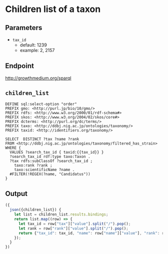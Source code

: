 # Children list of a taxon

## Parameters

* `tax_id`
  * default: 1239
  * example: 2, 2157

## Endpoint

http://growthmedium.org/sparql

## `children_list`

```sparql
DEFINE sql:select-option "order"
PREFIX gmo: <http://purl.jp/bio/10/gmo/>
PREFIX rdfs: <http://www.w3.org/2000/01/rdf-schema#>
PREFIX skos: <http://www.w3.org/2004/02/skos/core#>
PREFIX dcterms: <http://purl.org/dc/terms/>
PREFIX taxo: <http://ddbj.nig.ac.jp/ontologies/taxonomy/>
PREFIX taxid: <http://identifiers.org/taxonomy/>

SELECT  DISTINCT ?tax ?name ?rank
FROM <http://ddbj.nig.ac.jp/ontologies/taxonomy/filtered_has_strain>
WHERE {
  VALUES ?search_tax_id { taxid:{{tax_id}} }
  ?search_tax_id rdf:type taxo:Taxon .
  ?tax rdfs:subClassOf ?search_tax_id ;
    taxo:rank ?rank ;
    taxo:scientificName ?name .
  #FILTER(!REGEX(?name, "Candidatus"))
}
```

## Output

```javascript
({
  json({children_list}) {
    let list = children_list.results.bindings;
    return list.map((row) => { 
      let tax_id = row["tax"]["value"].split("/").pop();
      let rank = row["rank"]["value"].split("/").pop();
      return {"tax_id": tax_id, "name": row["name"]["value"], "rank": rank}
    });    
  }
})
```

